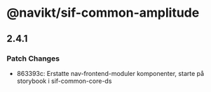 # @navikt/sif-common-amplitude

## 2.4.1

### Patch Changes

-   863393c: Erstatte nav-frontend-moduler komponenter, starte på storybook i sif-common-core-ds
